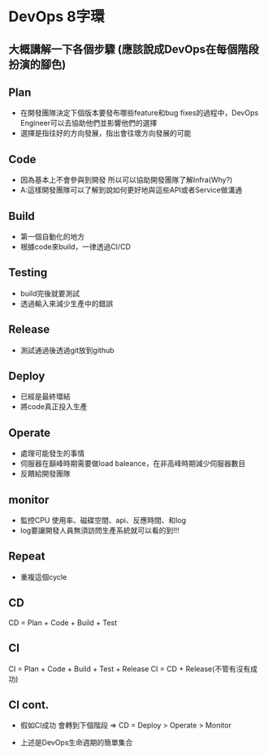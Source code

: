 # DevOps 8字環

## 大概講解一下各個步驟 (應該說成DevOps在每個階段扮演的腳色)

## Plan

- 在開發團隊決定下個版本要發布哪些feature和bug fixes的過程中，DevOps Engineer可以去協助他們並影響他們的選擇
- 選擇是指往好的方向發展，指出會往壞方向發展的可能

## Code

- 因為基本上不會參與到開發 所以可以協助開發團隊了解Infra(Why?)
- A:這樣開發團隊可以了解到說如何更好地與這些API或者Service做溝通

## Build

- 第一個自動化的地方
- 根據code來build，一律透過CI/CD

## Testing

- build完後就要測試
- 透過輸入來減少生產中的錯誤

## Release

- 測試通過後透過git放到github

## Deploy

- 已經是最終環結
- 將code真正投入生產

## Operate

- 處理可能發生的事情
- 伺服器在巔峰時期需要做load baleance，在非高峰時期減少伺服器數目
- 反饋給開發團隊

## monitor

- 監控CPU 使用率、磁碟空間、api、反應時間、和log
- log要讓開發人員無須訪問生產系統就可以看的到!!!

## Repeat

- 重複這個cycle

## CD

CD = Plan + Code + Build + Test

## CI

CI = Plan + Code + Build + Test + Release
CI = CD + Release(不管有沒有成功)

## CI cont.

- 假如CI成功 會轉到下個階段
=> CD = Deploy > Operate > Monitor

- 上述是DevOps生命週期的簡單集合